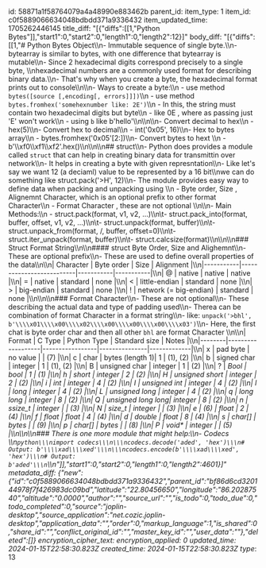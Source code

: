 id: 58871a1f58764079a4a48990e883462b
parent_id: 
item_type: 1
item_id: c0f5889066634048bdbdd371a9336432
item_updated_time: 1705262446145
title_diff: "[{\"diffs\":[[1,\"Python Bytes\"]],\"start1\":0,\"start2\":0,\"length1\":0,\"length2\":12}]"
body_diff: "[{\"diffs\":[[1,\"# Python Bytes Object\\\n- Immutable sequence of single byte.\\\n- bytearray is similar to bytes, with one difference that bytearray is mutable\\\n- Since 2 hexadecimal digits correspond precisely to a single byte, \\\nhexadecimal numbers are a commonly used format for describing binary data.\\\n- That's why when you create a byte, the hexadecimal format prints out to console\\\n\\\n- Ways to create a byte:\\\n    - use method `bytes([source [,encoding[, errors]]])`\\\n    - use method `bytes.fromhex('somehexnumber like: 2E')`\\\n        - In this, the string must contain two hexadecimal digits but byte\\\n        - like 0E , where as passing just 'E' won't work\\\n    - using `b` like b'hello'\\\n\\\n\\\n- Convert decimal to hex\\\n    - hex(5)\\\n- Convert hex to decimal\\\n    - int('0x05', 16)\\\n- Hex to bytes array\\\n    - bytes.fromhex('0x05'[2:])\\\n- Convert bytes to hext \\\n    - b'\\\\xf0\\\\xf1\\\\xf2'.hex()\\\n\\\n\\\n## struct\\\n- Python does provides a module called `struct` that can help in creating binary data for transmittin over network\\\n- It helps in creating a byte with given represntation\\\n- Like let's say we want 12 (a deciaml) value to be represented by a 16 bit\\\nwe can do something like struct.pack('>H', 12)\\\n- The module provides easy way to define data when packing and unpacking using \\\n    - Byte order, Size , Alignemnt Character, which is an optional prefix to other format Character\\\n    - Format Character , these are not optional \\\n\\\n- Main Methods:\\\n    - struct.pack(format, v1, v2, ...)\\\n\\t- struct.pack_into(format, buffer, offset, v1, v2, ...)\\\n\\t- struct.unpack(format, buffer)\\\n\\t- struct.unpack_from(format, /, buffer, offset=0)\\\n\\t- struct.iter_unpack(format, buffer)\\\n\\t- struct.calcsize(format)\\\n\\\n\\\n### Struct Format String\\\n\\\n#### struct Byte Order, Size and Alighemnt\\\n- These are optional prefix\\\n- These are used to define overall properties of the data\\\n\\\n| Character |        Byte order        |    Size   | Alignment |\\\n|-----------|--------------------------|-----------|-----------|\\\n|     @     |           native         |   native  |   native  |\\\n|     =     |           native         |  standard |    none   |\\\n|     <     |      little-endian       |  standard |    none   |\\\n|     >     |        big-endian        |  standard |    none   |\\\n|     !     | network (= big-endian)   |  standard |    none   |\\\n\\\n\\\n### Format Character\\\n- These are not optional\\\n- These describing the actual data and type of padding used\\\n- Therea can be combination of format Character in a format string\\\n- like: `unpack('>bhl', b'\\\\x01\\\\x00\\\\x02\\\\x00\\\\x00\\\\x00\\\\x03')`\\\n- Here, the first chat is byte order char and then all other `bhl` are format Character \\\n\\\n| Format |   C Type          | Python Type     | Standard size | Notes       |\\\n|--------|-------------------|-----------------|---------------|-------------|\\\n| x      | pad byte          | no value        |               | (7)         |\\\n| c      | char              | bytes (length 1)| 1             | (1), (2)    |\\\n| b      | signed char       | integer         | 1             | (1), (2)    |\\\n| B      | unsigned char     | integer         | 1             | (2)         |\\\n| ?      | _Bool             | bool            | 1             | (1)         |\\\n| h      | short             | integer         | 2             | (2)         |\\\n| H      | unsigned short    | integer         | 2             | (2)         |\\\n| i      | int               | integer         | 4             | (2)         |\\\n| I      | unsigned int      | integer         | 4             | (2)         |\\\n| l      | long              | integer         | 4             | (2)         |\\\n| L      | unsigned long     | integer         | 4             | (2)         |\\\n| q      | long long         | integer         | 8             | (2)         |\\\n| Q      | unsigned long long| integer         | 8             | (2)         |\\\n| n      | ssize_t           | integer         |               | (3)         |\\\n| N      | size_t            | integer         |               | (3)         |\\\n| e      | (6)               | float           | 2             | (4)         |\\\n| f      | float             | float           | 4             | (4)         |\\\n| d      | double            | float           | 8             | (4)         |\\\n| s      | char[]            | bytes           |               | (9)         |\\\n| p      | char[]            | bytes           |               | (8)         |\\\n| P      | void*             | integer         |               | (5)         |\\\n\\\n\\\n### There is one more module that might help:\\\n- Codecs \\\n```python\\\nimport codecs\\\n\\\ncodecs.decode('aded', 'hex')\\\n# Output: b'\\\\xad\\\\xed'\\\n\\\ncodecs.encode(b'\\\\xad\\\\xed', 'hex')\\\n# Output: b'aded'\\\n```\\\n\"]],\"start1\":0,\"start2\":0,\"length1\":0,\"length2\":4601}]"
metadata_diff: {"new":{"id":"c0f5889066634048bdbdd371a9336432","parent_id":"bf86d6cd320144978f7f426983dc09bd","latitude":"22.80456650","longitude":"86.20287540","altitude":"0.0000","author":"","source_url":"","is_todo":0,"todo_due":0,"todo_completed":0,"source":"joplin-desktop","source_application":"net.cozic.joplin-desktop","application_data":"","order":0,"markup_language":1,"is_shared":0,"share_id":"","conflict_original_id":"","master_key_id":"","user_data":""},"deleted":[]}
encryption_cipher_text: 
encryption_applied: 0
updated_time: 2024-01-15T22:58:30.823Z
created_time: 2024-01-15T22:58:30.823Z
type_: 13